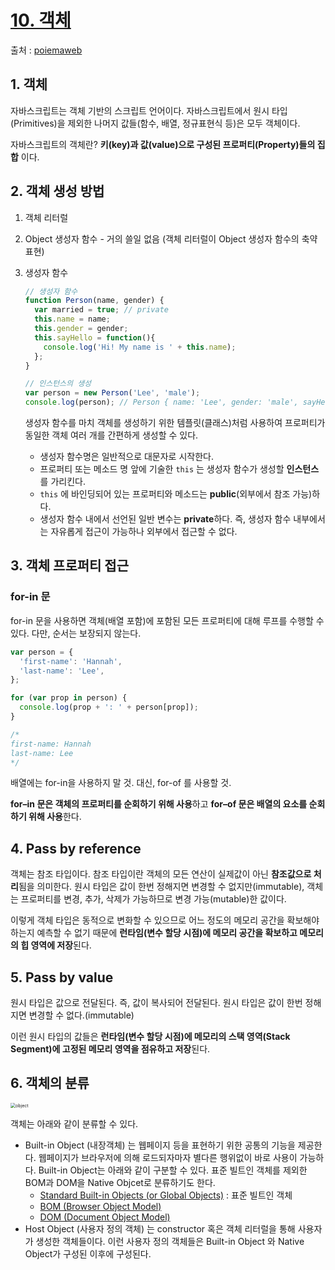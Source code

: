 # [10. 객체](https://poiemaweb.com/js-object)

출처 : [poiemaweb](https://poiemaweb.com/)

## 1. 객체

자바스크립트는 객체 기반의 스크립트 언어이다. 자바스크립트에서 원시 타입(Primitives)을 제외한 나머지 값들(함수, 배열, 정규표현식 등)은 모두 객체이다.

자바스크립트의 객체란? **키(key)과 값(value)으로 구성된 프로퍼티(Property)들의 집합** 이다.

## 2. 객체 생성 방법

1. 객체 리터럴

2. Object 생성자 함수 - 거의 쓸일 없음 (객체 리터럴이 Object 생성자 함수의 축약 표현)

3. 생성자 함수

   ```js
   // 생성자 함수
   function Person(name, gender) {
     var married = true; // private
     this.name = name;
     this.gender = gender;
     this.sayHello = function(){
       console.log('Hi! My name is ' + this.name);
     };
   }
   
   // 인스턴스의 생성
   var person = new Person('Lee', 'male');
   console.log(person); // Person { name: 'Lee', gender: 'male', sayHello: [Function] }
   ```

   생성자 함수를 마치 객체를 생성하기 위한 템플릿(클래스)처럼 사용하여 프로퍼티가 동일한 객체 여러 개를 간편하게 생성할 수 있다.

   - 생성자 함수명은 일반적으로 대문자로 시작한다.
   - 프로퍼티 또는 메소드 명 앞에 기술한 `this` 는 생성자 함수가 생성할 **인스턴스**를 가리킨다.
   - `this` 에 바인딩되어 있는 프로퍼티와 메소드는 **public**(외부에서 참조 가능)하다.
   - 생성자 함수 내에서 선언된 일반 변수는 **private**하다. 즉, 생성자 함수 내부에서는 자유롭게 접근이 가능하나 외부에서 접근할 수 없다.

 ## 3. 객체 프로퍼티 접근

### for-in 문

for-in 문을 사용하면 객체(배열 포함)에 포함된 모든 프로퍼티에 대해 루프를 수행할 수 있다. 다만, 순서는 보장되지 않는다.

```js
var person = {
  'first-name': 'Hannah',
  'last-name': 'Lee',
};

for (var prop in person) {
  console.log(prop + ': ' + person[prop]);
}

/*
first-name: Hannah
last-name: Lee
*/

```

배열에는 for-in을 사용하지 말 것. 대신, for-of 를 사용할 것.

**for–in 문은 객체의 프로퍼티를 순회하기 위해 사용**하고 
**for–of 문은 배열의 요소를 순회하기 위해 사용**한다.

## 4. Pass by reference

객체는 참조 타입이다. 참조 타입이란 객체의 모든 연산이 실제값이 아닌 **참조값으로 처리**됨을 의미한다. 원시 타입은 값이 한번 정해지면 변경할 수 없지만(immutable), 객체는 프로퍼티를 변경, 추가, 삭제가 가능하므로 변경 가능(mutable)한 값이다.

이렇게 객체 타입은 동적으로 변화할 수 있으므로 어느 정도의 메모리 공간을 확보해야 하는지 예측할 수 없기 때문에 **런타임(변수 할당 시점)에 메모리 공간을 확보하고 메모리의 힙 영역에 저장**된다.

## 5. Pass by value

원시 타입은 값으로 전달된다. 즉, 값이 복사되어 전달된다. 원시 타입은 값이 한번 정해지면 변경할 수 없다.(immutable) 

이런 원시 타입의 값들은 **런타임(변수 할당 시점)에 메모리의 스택 영역(Stack Segment)에 고정된 메모리 영역을 점유하고 저장**된다.

## 6. 객체의 분류

<img src="https://poiemaweb.com/img/object.png" alt="object" style="zoom: 50%;" />

객체는 아래와 같이 분류할 수 있다.

- Built-in Object (내장객체) 는 웹페이지 등을 표현하기 위한 공통의 기능을 제공한다. 웹페이지가 브라우저에 의해 로드되자마자 별다른 행위없이 바로 사용이 가능하다. Built-in Object는 아래와 같이 구분할 수 있다. 표준 빌트인 객체를 제외한 BOM과 DOM을 Native Objcet로 분류하기도 한다.
  - [Standard Built-in Objects (or Global Objects)](https://poiemaweb.com/js-built-in-object) : 표준 빌트인 객체
  - [BOM (Browser Object Model)](http://www.w3schools.com/js/js_window.asp)
  - [DOM (Document Object Model)](https://poiemaweb.com/js-dom)
- Host Object (사용자 정의 객체) 는 constructor 혹은 객체 리터럴을 통해 사용자가 생성한 객체들이다. 이런 사용자 정의 객체들은 Built-in Object 와 Native Object가 구성된 이후에 구성된다.